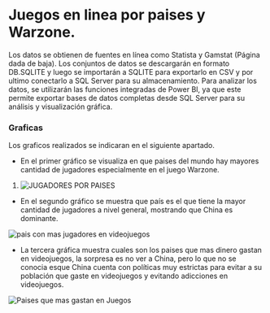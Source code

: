 # Juegos en linea por paises y Warzone.

Los datos se obtienen de fuentes en línea como Statista y Gamstat (Página dada de baja). Los conjuntos de datos se descargarán en formato DB.SQLITE y luego se importarán a SQLITE para exportarlo en CSV y por ultimo conectarlo a SQL Server para su almacenamiento. Para analizar los datos, se utilizarán las funciones integradas de Power BI, ya que este permite exportar bases de datos completas desde SQL Server para su análisis y visualización gráfica.

### Graficas
Los graficos realizados se indicaran en el siguiente apartado.

- En el primer gráfico se visualiza en que paises del mundo hay mayores cantidad de jugadores especialmente en el juego Warzone.

1. ![JUGADORES POR PAISES](https://github.com/user-attachments/assets/77d9325a-9528-4020-bd8c-50c7d4febc07)


- En el segundo gráfico se muestra que país es el que tiene la mayor cantidad de jugadores a nivel general, mostrando que China es dominante.

![pais con mas jugadores en videojuegos](https://github.com/user-attachments/assets/3ed85a2c-f8ba-475b-a798-617703047076)


-  La tercera gráfica muestra cuales son los paises que mas dinero gastan en videojuegos, la sorpresa es no ver a China, pero lo que no se conocia esque China cuenta con políticas muy estrictas para evitar a su población que gaste en videojuegos y evitando adicciones en videojuegos.

![Paises que mas gastan en Juegos](https://github.com/user-attachments/assets/d75f8162-e40a-41de-a1dc-a82d3602ad4a)
